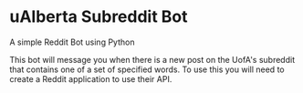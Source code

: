 # uAlberta Subreddit Bot

A simple Reddit Bot using Python

This bot will message you when there is a new post on the UofA's subreddit that contains one of a set of specified words. To use this you will need to create a Reddit application to use their API.
